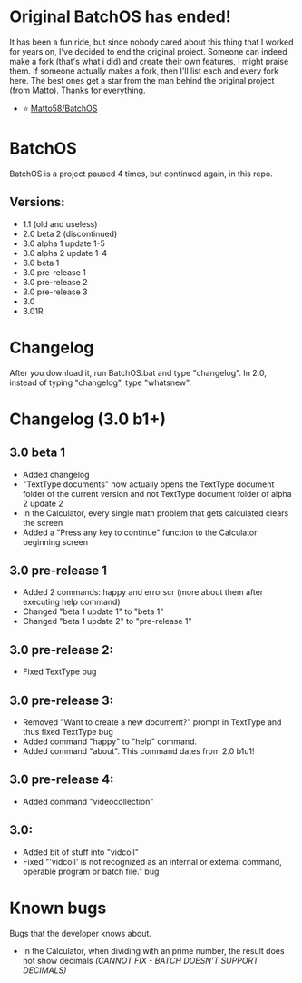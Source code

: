 # Original BatchOS has ended!
It has been a fun ride, but since nobody cared about this thing that I worked for years on, I've decided to
end the original project. Someone can indeed make a fork (that's what i did) and create their own features, I might praise them. If
someone actually makes a fork, then I'll list each and every fork here. The best ones get a star from the
man behind the original project (from Matto). Thanks for everything.
- ⭐ [Matto58/BatchOS](https://github.com/Matto58/BatchOS)

# BatchOS
BatchOS is a project paused 4 times, but continued again, in this repo.
## Versions:

- 1.1 (old and useless)
- 2.0 beta 2 (discontinued)
- 3.0 alpha 1 update 1-5
- 3.0 alpha 2 update 1-4
- 3.0 beta 1
- 3.0 pre-release 1
- 3.0 pre-release 2
- 3.0 pre-release 3
- 3.0
- 3.01R

# Changelog
After you download it, run BatchOS.bat and type "changelog".
In 2.0, instead of typing "changelog", type "whatsnew".

# Changelog (3.0 b1+)
## 3.0 beta 1
- Added changelog
- "TextType documents" now actually opens the TextType document folder of the current version and not TextType document folder of alpha 2 update 2
- In the Calculator, every single math problem that gets calculated clears the screen
- Added a "Press any key to continue" function to the Calculator beginning screen

## 3.0 pre-release 1
- Added 2 commands: happy and errorscr (more about them after executing help command)
- Changed "beta 1 update 1" to "beta 1"
- Changed "beta 1 update 2" to "pre-release 1"

## 3.0 pre-release 2:
- Fixed TextType bug

## 3.0 pre-release 3:
- Removed "Want to create a new document?" prompt in TextType and thus fixed TextType bug
- Added command "happy" to "help" command.
- Added command "about". This command dates from 2.0 b1u1!

## 3.0 pre-release 4:
- Added command "videocollection"

## 3.0:
- Added bit of stuff into "vidcoll"
- Fixed "'vidcoll' is not recognized as an internal or external command, operable program or batch file." bug

# Known bugs
Bugs that the developer knows about.
- In the Calculator, when dividing with an prime number, the result does not show decimals *(CANNOT FIX - BATCH DOESN'T SUPPORT DECIMALS)*
